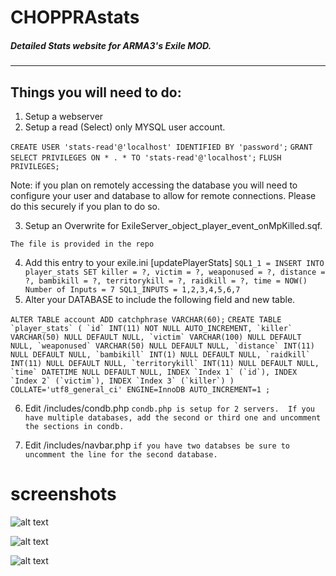 # CHOPPRAstats 
##### Detailed Stats website for ARMA3's Exile MOD.
---

## Things you will need to do:
1) Setup a webserver
2) Setup a read (Select) only MYSQL user account.

`CREATE USER 'stats-read'@'localhost' IDENTIFIED BY 'password';`
`GRANT SELECT PRIVILEGES ON * . * TO 'stats-read'@'localhost';`
`FLUSH PRIVILEGES;`

Note: if you plan on remotely accessing the database you will need to configure your user and database to allow for remote connections.  Please do this securely if you plan to do so.

3) Setup an Overwrite for ExileServer_object_player_event_onMpKilled.sqf.

`The file is provided in the repo`

4) Add this entry to your exile.ini
[updatePlayerStats]
`SQL1_1 = INSERT INTO player_stats SET killer = ?, victim = ?, weaponused = ?, distance = ?, bambikill = ?, territorykill = ?, raidkill = ?, time = NOW()
Number of Inputs = 7
SQL1_INPUTS = 1,2,3,4,5,6,7`
5) Alter your DATABASE to include the following field and new table.

`ALTER TABLE account ADD catchphrase VARCHAR(60);`
``CREATE TABLE `player_stats` (
	`id` INT(11) NOT NULL AUTO_INCREMENT,
	`killer` VARCHAR(50) NULL DEFAULT NULL,
	`victim` VARCHAR(100) NULL DEFAULT NULL,
	`weaponused` VARCHAR(50) NULL DEFAULT NULL,
	`distance` INT(11) NULL DEFAULT NULL,
	`bambikill` INT(1) NULL DEFAULT NULL,
	`raidkill` INT(11) NULL DEFAULT NULL,
	`territorykill` INT(11) NULL DEFAULT NULL,
	`time` DATETIME NULL DEFAULT NULL,
	INDEX `Index 1` (`id`),
	INDEX `Index 2` (`victim`),
	INDEX `Index 3` (`killer`)
)
COLLATE='utf8_general_ci'
ENGINE=InnoDB
AUTO_INCREMENT=1
;``

6) Edit /includes/condb.php
`condb.php is setup for 2 servers.  If you have multiple databases, add the second or third one and uncomment the sections in condb.`

7) Edit /includes/navbar.php
`if you have two databses be sure to uncomment the line for the second database.`

# screenshots

![alt text](https://i.imgur.com/px4x3qJ.png)

![alt text](https://i.imgur.com/B0HAe3E.png)

![alt text](https://i.imgur.com/rt08esp.png)




